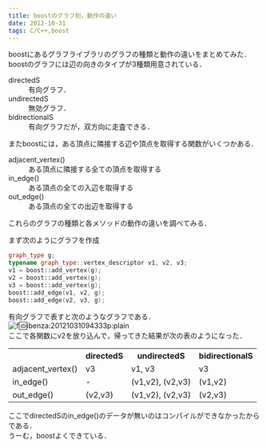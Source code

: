 ```yaml
---
title: boostのグラフ別，動作の違い
date: 2012-10-31
tags: C/C++,boost
---
```


boostにあるグラフライブラリのグラフの種類と動作の違いをまとめてみた．<br />
boostのグラフには辺の向きのタイプが3種類用意されている．

<dl>
<dt>directedS</dt>
<dd>有向グラフ．</dd>
<dt>undirectedS</dt>
<dd>無効グラフ．</dd>
<dt>bidirectionalS</dt>
<dd>有向グラフだが，双方向に走査できる．</dd>
</dl>


またboostには，ある頂点に隣接する辺や頂点を取得する関数がいくつかある．

<dl>
<dt>adjacent_vertex()</dt>
<dd>ある頂点に隣接する全ての頂点を取得する</dd>
<dt>in_edge()</dt>
<dd>ある頂点の全ての入辺を取得する</dd>
<dt>out_edge()</dt>
<dd>ある頂点の全ての出辺を取得する</dd>
</dl>


これらのグラフの種類と各メソッドの動作の違いを調べてみる．

まず次のようにグラフを作成

```cpp
graph_type g;
typename graph_type::vertex_descriptor v1, v2, v3;
v1 = boost::add_vertex(g);
v2 = boost::add_vertex(g);
v3 = boost::add_vertex(g);
boost::add_edge(v1, v2, g);
boost::add_edge(v2, v3, g);
```

有向グラフで表すと次のようなグラフである．<br />![f:id:ibenza:20121031094333p:plain](http://cdn-ak.f.st-hatena.com/images/fotolife/i/ibenza/20121031/20121031094333.png)<br />
ここで各関数にv2を放り込んで，帰ってきた結果が次の表のようになった．

<table>
    <tr>
    <th>                 </th>
    <th>directedS</th>
    <th>undirectedS</th>
    <th>bidirectionalS</th>
    </tr>
    <tr>
    <td>adjacent_vertex() </td>
    <td>v3</td>
    <td>v1, v3</td>
    <td>v3</td>
    </tr>
    <tr>
    <td>in_edge()         </td>
    <td>-</td>
    <td>(v1,v2), (v2,v3)</td>
    <td>(v1,v2)</td>
    </tr>
    <tr>
    <td>out_edge()        </td>
    <td>(v2,v3)</td>
    <td>(v1,v2), (v2,v3)</td>
    <td>(v2,v3)</td>
    </tr>
</table>
ここでdirectedSのin_edge()のデータが無いのはコンパイルができなかったからである．<br />
うーむ，boostよくできている．

